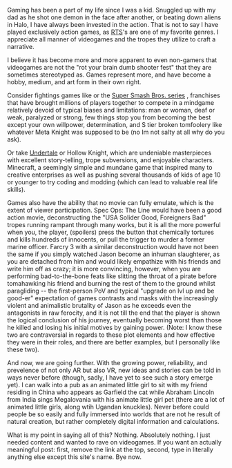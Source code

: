 <!-- var arcMeta {
    "title": "Gaming",
    "subtitle": "The thrill of the fight...",
    "author": "Elijah T.he Rose",
    "date": "7.11.2019",
    "bg-img": "img-0009-HQ-GirlPlayingChess.jpg"} -->

Gaming has been a part of my life since I was a kid. Snuggled up with my dad as
he shot one demon in the face after another, or beating down aliens in Halo, 
I have always been invested in the action. That is not to say I have played
exclusively action games, as <a href="https://en.wikipedia.org/wiki/Real-time_strategy">RTS</a>'s are one of
my favorite genres. I appreciate all manner of videogames and the tropes they
utilize to craft a narrative.

I believe it has become more and more apparent to even non-gamers that 
videogames are not the "rot your brain dumb shooter fest" that they are
sometimes stereotyped as. Games represent more, and have become a hobby, 
medium, and art form in their own right.

Consider fightings games like <a href="https://en.wikipedia.org/wiki/Tekken"></a> or the
<a href="https://en.wikipedia.org/wiki/Super_Smash_Bros">Super Smash Bros. series</a>
, franchises that have brought millions of players together
to compete in a mindgame relatively devoid of typical biases and limitations: man or woman, 
deaf or weak, paralyzed or strong, few things stop you from becoming the best except your own
willpower, determination, and S tier broken tomfoolery like whatever Meta Knight was supposed to be (no
Im not salty at all why do you ask).

Or take <a href="">Undertale</a> or Hollow Knight, which are undeniable masterpieces with
excellent story-telling, trope subversions, and enjoyable characters. Minecraft, a seemingly
simple and mundane game that inspired many to creative enterprises as well as pushing several
thousands of kids of age 10 or younger to try coding and modding (which can lead to valuable
real life skills).

Games also have the ability that no movie can fully emulate, which is the extent of viewer
participation. Spec Ops: The Line would have been a good action movie, deconstructing the "USA
Solider Good, Foreigners Bad" tropes running rampant through many works, but it is all the more
powerful when you, the player, (spoilers) press the button that chemically tortures and kills
hundreds of innocents, or pull the trigger to murder a former marine officer. Farcry 3 with a similar
deconstruction would have not been the same if you simply watched Jason become an inhuman slaughterer,
as you are detached from him and would likely empathize with his friends and write him off as crazy; 
it is more convincing, however, when you are performing bad-to-the-bone feats like slitting the throat
of a pirate before tomahawking his friend and burning the rest of them to the ground whilst paragliding --
the first-person PoV and typical "upgrade on lvl up and be good-er" expectation of games contrasts and masks
with the increasingly violent and animalistic brutality of Jason as he exceeds even the antagonists in raw
ferocity, and it is not till the end that the player is shown the logical conclusion of his journey,
eventually becoming worst than those he killed and losing his initial motives by gaining power.
(Note: I know these two are contraversial in regards to these plot elements and how effective
they were in their roles, and there are better examples, but I personally like these two).

And now, we are going further. With the growing power, reliability, and prevelence of not
only AR but also VR, new ideas and stories can be told in ways never before (though, sadly,
I have yet to see such a story emerge yet). I can walk into a pub as an animated little girl
to sit with my friend residing in China who appears as Garfield the cat while Abraham Lincoln
from India sings Megalovania with his animate little girl pet (there are a lot of animated little girls,
 along wtih Ugandan knuckles). Never before could people be so easily and fully immersed into worlds that
are not he result of natural creation, but rather completely digital information and calculations.

What is my point in saying all of this? Nothing. Absolutely nothing. I just needed content and wanted to
rave on videogames. If you want an actually meaningful post: first, remove the link at the top,
second, type in literally anything else except this site's name. Bye now.